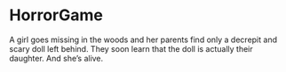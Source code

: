 # HorrorGame
A girl goes missing in the woods and her parents find only a decrepit and scary doll left behind. They soon learn that the doll is actually their daughter. And she’s alive.
